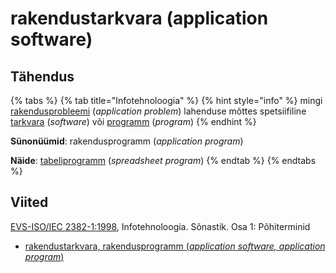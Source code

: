# rakendustarkvara \(application software\)

## Tähendus

{% tabs %}
{% tab title="Infotehnoloogia" %}
{% hint style="info" %}
mingi [rakendusprobleemi](rakendusprobleem-application-problem.md) \(_application problem_\) lahenduse mõttes spetsiifiline [tarkvara](tarkvara-software.md) \(_software_\) või [programm](programm-program.md) \(_program_\)
{% endhint %}

**Sünonüümid**: rakendusprogramm \(_application program_\)

**Näide**: [tabeliprogramm](tabeliprogramm-spreadsheet-program.md) \(_spreadsheet program_\)
{% endtab %}
{% endtabs %}

## Viited

[EVS-ISO/IEC 2382-1:1998](https://www.evs.ee/et/evs-iso-iec-2382-1-1998), Infotehnoloogia. Sõnastik. Osa 1: Põhiterminid

* [rakendustarkvara, rakendusprogramm \(_application software, application program_\)](https://www.eki.ee/dict/its/index.cgi?Q=D064A99C-6C03-1014-88DC-FC5F0DBED45A&F=GUID&C01=1&C02=0&C10=1)


